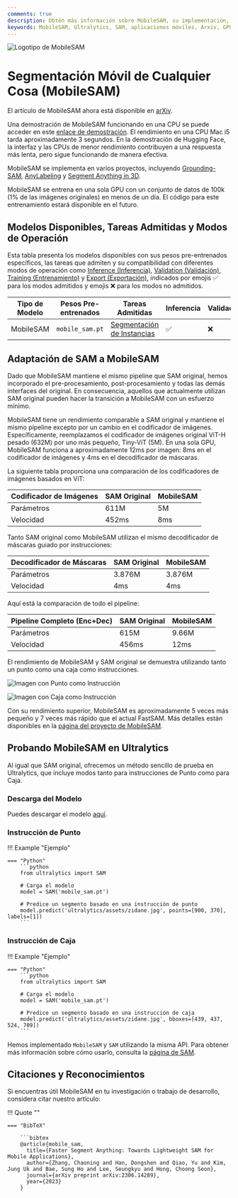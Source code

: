 ```yaml
---
comments: true
description: Obtén más información sobre MobileSAM, su implementación, comparación con SAM original y cómo descargarlo y probarlo en el framework de Ultralytics. ¡Mejora tus aplicaciones móviles hoy mismo!
keywords: MobileSAM, Ultralytics, SAM, aplicaciones móviles, Arxiv, GPU, API, codificador de imágenes, decodificador de máscaras, descarga de modelos, método de prueba
---
```


![Logotipo de MobileSAM](https://github.com/ChaoningZhang/MobileSAM/blob/master/assets/logo2.png?raw=true)

# Segmentación Móvil de Cualquier Cosa (MobileSAM)

El artículo de MobileSAM ahora está disponible en [arXiv](https://arxiv.org/pdf/2306.14289.pdf).

Una demostración de MobileSAM funcionando en una CPU se puede acceder en este [enlace de demostración](https://huggingface.co/spaces/dhkim2810/MobileSAM). El rendimiento en una CPU Mac i5 tarda aproximadamente 3 segundos. En la demostración de Hugging Face, la interfaz y las CPUs de menor rendimiento contribuyen a una respuesta más lenta, pero sigue funcionando de manera efectiva.

MobileSAM se implementa en varios proyectos, incluyendo [Grounding-SAM](https://github.com/IDEA-Research/Grounded-Segment-Anything), [AnyLabeling](https://github.com/vietanhdev/anylabeling) y [Segment Anything in 3D](https://github.com/Jumpat/SegmentAnythingin3D).

MobileSAM se entrena en una sola GPU con un conjunto de datos de 100k (1% de las imágenes originales) en menos de un día. El código para este entrenamiento estará disponible en el futuro.

## Modelos Disponibles, Tareas Admitidas y Modos de Operación

Esta tabla presenta los modelos disponibles con sus pesos pre-entrenados específicos, las tareas que admiten y su compatibilidad con diferentes modos de operación como [Inference (Inferencia)](../modes/predict.md), [Validation (Validación)](../modes/val.md), [Training (Entrenamiento)](../modes/train.md) y [Export (Exportación)](../modes/export.md), indicados por emojis ✅ para los modos admitidos y emojis ❌ para los modos no admitidos.

| Tipo de Modelo | Pesos Pre-entrenados | Tareas Admitidas                                  | Inferencia | Validación | Entrenamiento | Exportación |
|----------------|----------------------|---------------------------------------------------|------------|------------|---------------|-------------|
| MobileSAM      | `mobile_sam.pt`      | [Segmentación de Instancias](../tasks/segment.md) | ✅          | ❌          | ❌             | ✅           |

## Adaptación de SAM a MobileSAM

Dado que MobileSAM mantiene el mismo pipeline que SAM original, hemos incorporado el pre-procesamiento, post-procesamiento y todas las demás interfaces del original. En consecuencia, aquellos que actualmente utilizan SAM original pueden hacer la transición a MobileSAM con un esfuerzo mínimo.

MobileSAM tiene un rendimiento comparable a SAM original y mantiene el mismo pipeline excepto por un cambio en el codificador de imágenes. Específicamente, reemplazamos el codificador de imágenes original ViT-H pesado (632M) por uno más pequeño, Tiny-ViT (5M). En una sola GPU, MobileSAM funciona a aproximadamente 12ms por imagen: 8ms en el codificador de imágenes y 4ms en el decodificador de máscaras.

La siguiente tabla proporciona una comparación de los codificadores de imágenes basados en ViT:

| Codificador de Imágenes | SAM Original | MobileSAM |
|-------------------------|--------------|-----------|
| Parámetros              | 611M         | 5M        |
| Velocidad               | 452ms        | 8ms       |

Tanto SAM original como MobileSAM utilizan el mismo decodificador de máscaras guiado por instrucciones:

| Decodificador de Máscaras | SAM Original | MobileSAM |
|---------------------------|--------------|-----------|
| Parámetros                | 3.876M       | 3.876M    |
| Velocidad                 | 4ms          | 4ms       |

Aquí está la comparación de todo el pipeline:

| Pipeline Completo (Enc+Dec) | SAM Original | MobileSAM |
|-----------------------------|--------------|-----------|
| Parámetros                  | 615M         | 9.66M     |
| Velocidad                   | 456ms        | 12ms      |

El rendimiento de MobileSAM y SAM original se demuestra utilizando tanto un punto como una caja como instrucciones.

![Imagen con Punto como Instrucción](https://raw.githubusercontent.com/ChaoningZhang/MobileSAM/master/assets/mask_box.jpg?raw=true)

![Imagen con Caja como Instrucción](https://raw.githubusercontent.com/ChaoningZhang/MobileSAM/master/assets/mask_box.jpg?raw=true)

Con su rendimiento superior, MobileSAM es aproximadamente 5 veces más pequeño y 7 veces más rápido que el actual FastSAM. Más detalles están disponibles en la [página del proyecto de MobileSAM](https://github.com/ChaoningZhang/MobileSAM).

## Probando MobileSAM en Ultralytics

Al igual que SAM original, ofrecemos un método sencillo de prueba en Ultralytics, que incluye modos tanto para instrucciones de Punto como para Caja.

### Descarga del Modelo

Puedes descargar el modelo [aquí](https://github.com/ChaoningZhang/MobileSAM/blob/master/weights/mobile_sam.pt).

### Instrucción de Punto

!!! Example "Ejemplo"

    === "Python"
        ```python
        from ultralytics import SAM

        # Carga el modelo
        model = SAM('mobile_sam.pt')

        # Predice un segmento basado en una instrucción de punto
        model.predict('ultralytics/assets/zidane.jpg', points=[900, 370], labels=[1])
        ```

### Instrucción de Caja

!!! Example "Ejemplo"

    === "Python"
        ```python
        from ultralytics import SAM

        # Carga el modelo
        model = SAM('mobile_sam.pt')

        # Predice un segmento basado en una instrucción de caja
        model.predict('ultralytics/assets/zidane.jpg', bboxes=[439, 437, 524, 709])
        ```

Hemos implementado `MobileSAM` y `SAM` utilizando la misma API. Para obtener más información sobre cómo usarlo, consulta la [página de SAM](sam.md).

## Citaciones y Reconocimientos

Si encuentras útil MobileSAM en tu investigación o trabajo de desarrollo, considera citar nuestro artículo:

!!! Quote ""

    === "BibTeX"

        ```bibtex
        @article{mobile_sam,
          title={Faster Segment Anything: Towards Lightweight SAM for Mobile Applications},
          author={Zhang, Chaoning and Han, Dongshen and Qiao, Yu and Kim, Jung Uk and Bae, Sung Ho and Lee, Seungkyu and Hong, Choong Seon},
          journal={arXiv preprint arXiv:2306.14289},
          year={2023}
        }
        
